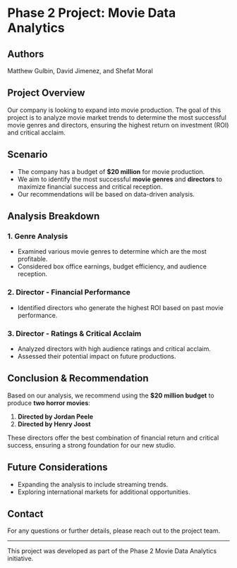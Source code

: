 # Phase 2 Project: Movie Data Analytics

## Authors
Matthew Gulbin, David Jimenez, and Shefat Moral

## Project Overview
Our company is looking to expand into movie production. The goal of this project is to analyze movie market trends to determine the most successful movie genres and directors, ensuring the highest return on investment (ROI) and critical acclaim.

## Scenario
- The company has a budget of **$20 million** for movie production.
- We aim to identify the most successful **movie genres** and **directors** to maximize financial success and critical reception.
- Our recommendations will be based on data-driven analysis.

## Analysis Breakdown

### 1. Genre Analysis
- Examined various movie genres to determine which are the most profitable.
- Considered box office earnings, budget efficiency, and audience reception.

### 2. Director - Financial Performance
- Identified directors who generate the highest ROI based on past movie performance.

### 3. Director - Ratings & Critical Acclaim
- Analyzed directors with high audience ratings and critical acclaim.
- Assessed their potential impact on future productions.

## Conclusion & Recommendation
Based on our analysis, we recommend using the **$20 million budget** to produce **two horror movies**:
1. **Directed by Jordan Peele**
2. **Directed by Henry Joost**

These directors offer the best combination of financial return and critical success, ensuring a strong foundation for our new studio.

## Future Considerations
- Expanding the analysis to include streaming trends.
- Exploring international markets for additional opportunities.

## Contact
For any questions or further details, please reach out to the project team.

---
This project was developed as part of the Phase 2 Movie Data Analytics initiative.